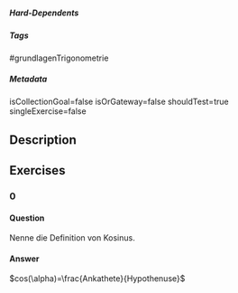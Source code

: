 ##### Hard-Dependents
##### Tags
#grundlagenTrigonometrie
##### Metadata
isCollectionGoal=false
isOrGateway=false
shouldTest=true
singleExercise=false
## Description
 
## Exercises
### 0
#### Question
Nenne die Definition von Kosinus.
#### Answer
$cos(\alpha)=\frac{Ankathete}{Hypothenuse}$
